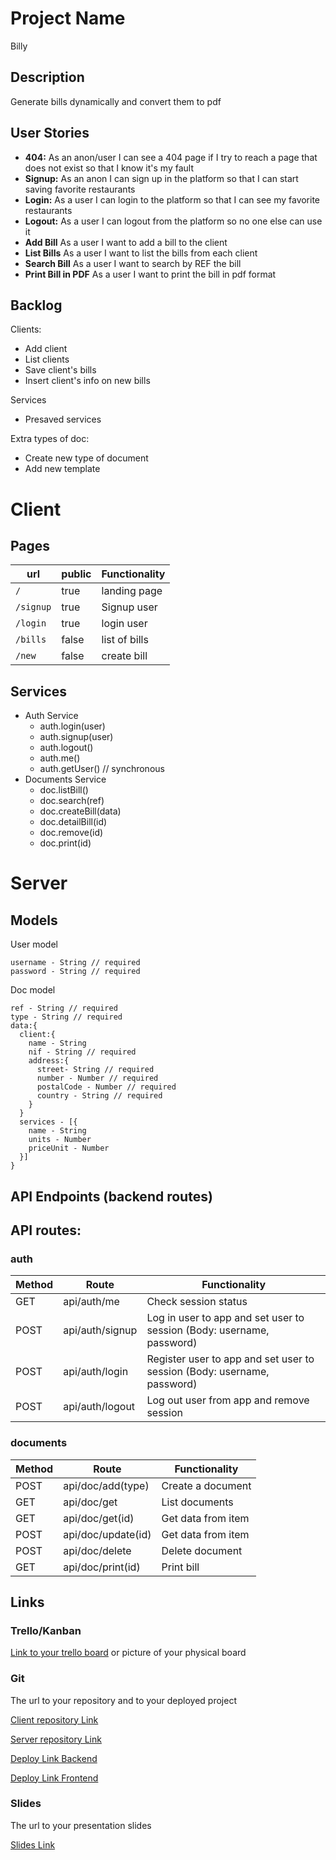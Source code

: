 # Project Name

Billy

## Description

Generate bills dynamically and convert them to pdf

## User Stories

-  **404:** As an anon/user I can see a 404 page if I try to reach a page that does not exist so that I know it's my fault
-  **Signup:** As an anon I can sign up in the platform so that I can start saving favorite restaurants
-  **Login:** As a user I can login to the platform so that I can see my favorite restaurants
-  **Logout:** As a user I can logout from the platform so no one else can use it
-  **Add Bill** As a user I want to add a bill to the client
-  **List Bills** As a user I want to list the bills from each client
-  **Search Bill** As a user I want to search by REF the bill
-  **Print Bill in PDF** As a user I want to print the bill in pdf format
 

## Backlog

Clients:
- Add client
- List clients
- Save client's bills
- Insert client's info on new bills

Services
- Presaved services

Extra types of doc:
- Create new type of document
- Add new template

  
# Client

## Pages

| url | public | Functionality |
|-----|-------|---------------|
| `/` | true | landing page |
| `/signup` | true | Signup user |
| `/login` | true | login user |
| `/bills` | false | list of bills |
| `/new` | false | create bill |

## Services

- Auth Service
  - auth.login(user)
  - auth.signup(user)
  - auth.logout()
  - auth.me()
  - auth.getUser() // synchronous
- Documents Service
  - doc.listBill()
  - doc.search(ref)
  - doc.createBill(data)
  - doc.detailBill(id)
  - doc.remove(id)   
  - doc.print(id)

# Server

## Models

User model

```
username - String // required
password - String // required
```

Doc model

```
ref - String // required
type - String // required
data:{
  client:{
    name - String
    nif - String // required
    address:{
      street- String // required
      number - Number // required
      postalCode - Number // required
      country - String // required
    }  
  }
  services - [{
    name - String
    units - Number
    priceUnit - Number
  }]
}

```

## API Endpoints (backend routes)

## API routes:

### auth
|Method|Route|Functionality|
|---|---|---|
|GET|api/auth/me|Check session status|
|POST|api/auth/signup|Log in user to app and set user to session (Body: username, password)|
|POST|api/auth/login|Register user to app and set user to session (Body: username, password)|
|POST|api/auth/logout|Log out user from app and remove session|

### documents
|Method|Route|Functionality|
|---|---|---|
|POST|api/doc/add(type)|Create a document|
|GET|api/doc/get|List documents|
|GET|api/doc/get(id)|Get data from item|
|POST|api/doc/update(id)|Get data from item|
|POST|api/doc/delete|Delete document|
|GET|api/doc/print(id)|Print bill|
  

## Links

### Trello/Kanban

[Link to your trello board](https://trello.com/b/jsWoyYen/docgest) or picture of your physical board

### Git

The url to your repository and to your deployed project

[Client repository Link](https://github.com/monicalopezgris/frontend-billy)

[Server repository Link](https://github.com/monicalopezgris/backend-billy)

[Deploy Link Backend](http://heroku.com)

[Deploy Link Frontend]()

### Slides

The url to your presentation slides

[Slides Link](https://slides.com/monicalopez-5/doc)

